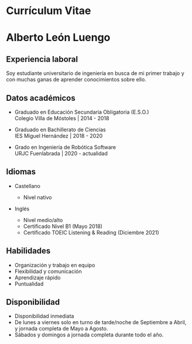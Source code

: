 # Currículum Vitae

# Alberto León Luengo

## Experiencia laboral

Soy estudiante universitario de ingeniería en busca de mi primer trabajo y con muchas ganas de aprender conocimientos sobre ello.

## Datos académicos

* Graduado en Educación Secundaria Obligatoria (E.S.O.)  
Colegio Villa de Móstoles | 2014 - 2018

* Graduado en Bachillerato de Ciencias  
IES Miguel Hernández | 2018 - 2020

* Grado en Ingeniería de Robótica Software  
URJC Fuenlabrada | 2020 - actualidad

## Idiomas

* Castellano
  * Nivel nativo

* Inglés
  * Nivel medio/alto
  * Certificado Nivel B1 (Mayo 2018)
  * Certificado TOEIC Listening & Reading (Diciembre 2021)

## Habilidades

* Organización y trabajo en equipo
* Flexibilidad y comunicación
* Aprendizaje rápido
* Puntualidad

## Disponibilidad

* Disponibilidad inmediata
* De lunes a viernes solo en turno de tarde/noche de Septiembre a
Abril, y jornada completa de Mayo a Agosto.
* Sábados y domingos a jornada completa durante todo el año.